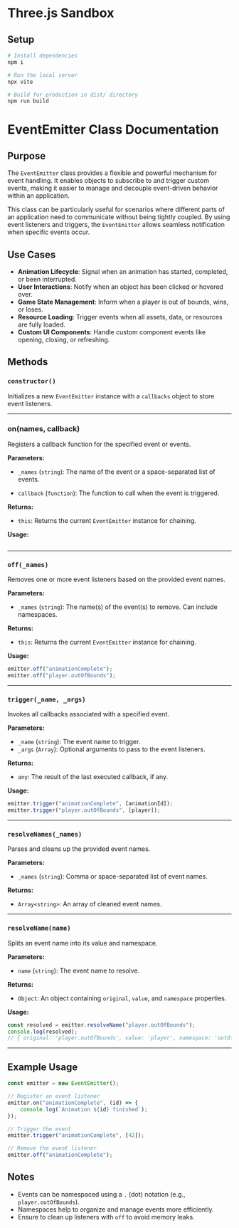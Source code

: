 # Three.js Sandbox

## Setup

```bash
# Install dependencies
npm i

# Run the local server
npx vite

# Build for production in dist/ directory
npm run build
```

# EventEmitter Class Documentation

## Purpose

The `EventEmitter` class provides a flexible and powerful mechanism for event handling. It enables objects to subscribe to and trigger custom events, making it easier to manage and decouple event-driven behavior within an application.

This class can be particularly useful for scenarios where different parts of an application need to communicate without being tightly coupled. By using event listeners and triggers, the `EventEmitter` allows seamless notification when specific events occur.

## Use Cases

-   **Animation Lifecycle**: Signal when an animation has started, completed, or been interrupted.
-   **User Interactions**: Notify when an object has been clicked or hovered over.
-   **Game State Management**: Inform when a player is out of bounds, wins, or loses.
-   **Resource Loading**: Trigger events when all assets, data, or resources are fully loaded.
-   **Custom UI Components**: Handle custom component events like opening, closing, or refreshing.

## Methods

### `constructor()`

Initializes a new `EventEmitter` instance with a `callbacks` object to store event listeners.

---

### on(names, callback)

Registers a callback function for the specified event or events.

**Parameters:**

-   `_names` (`string`): The name of the event or a space-separated list of events.

-   `callback` (`function`): The function to call when the event is triggered.

**Returns:**

-   `this`: Returns the current `EventEmitter` instance for chaining.

**Usage:**

```javascript

```

---

### `off(_names)`

Removes one or more event listeners based on the provided event names.

**Parameters:**

-   `_names` (`string`): The name(s) of the event(s) to remove. Can include namespaces.

**Returns:**

-   `this`: Returns the current `EventEmitter` instance for chaining.

**Usage:**

```javascript
emitter.off("animationComplete");
emitter.off("player.outOfBounds");
```

---

### `trigger(_name, _args)`

Invokes all callbacks associated with a specified event.

**Parameters:**

-   `_name` (`string`): The event name to trigger.
-   `_args` (`Array`): Optional arguments to pass to the event listeners.

**Returns:**

-   `any`: The result of the last executed callback, if any.

**Usage:**

```javascript
emitter.trigger("animationComplete", [animationId]);
emitter.trigger("player.outOfBounds", [player]);
```

---

### `resolveNames(_names)`

Parses and cleans up the provided event names.

**Parameters:**

-   `_names` (`string`): Comma or space-separated list of event names.

**Returns:**

-   `Array<string>`: An array of cleaned event names.

---

### `resolveName(name)`

Splits an event name into its value and namespace.

**Parameters:**

-   `name` (`string`): The event name to resolve.

**Returns:**

-   `Object`: An object containing `original`, `value`, and `namespace` properties.

**Usage:**

```javascript
const resolved = emitter.resolveName("player.outOfBounds");
console.log(resolved);
// { original: 'player.outOfBounds', value: 'player', namespace: 'outOfBounds' }
```

---

## Example Usage

```javascript
const emitter = new EventEmitter();

// Register an event listener
emitter.on("animationComplete", (id) => {
    console.log(`Animation ${id} finished`);
});

// Trigger the event
emitter.trigger("animationComplete", [42]);

// Remove the event listener
emitter.off("animationComplete");
```

## Notes

-   Events can be namespaced using a `.` (dot) notation (e.g., `player.outOfBounds`).
-   Namespaces help to organize and manage events more efficiently.
-   Ensure to clean up listeners with `off` to avoid memory leaks.
